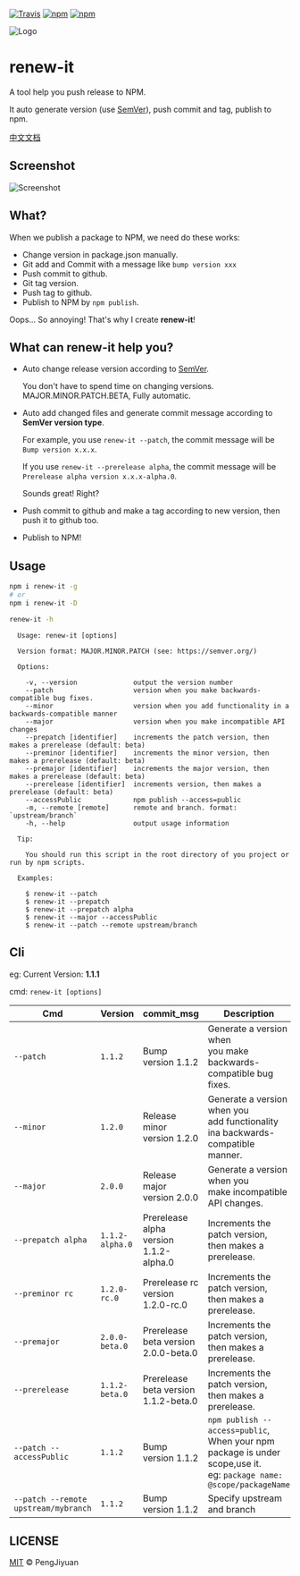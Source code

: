 [![Travis](https://img.shields.io/travis/PengJiyuan/renew-it.svg)](https://travis-ci.org/PengJiyuan/renew-it)
[![npm](https://img.shields.io/npm/v/renew-it.svg)](https://www.npmjs.com/package/renew-it)
[![npm](https://img.shields.io/npm/l/renew-it.svg)](https://www.npmjs.com/package/renew-it)

![Logo](./.github/logo.png)

# renew-it

A tool help you push release to NPM.

It auto generate version (use [SemVer](https://semver.org/)), push commit and tag, publish to npm.

[中文文档](./README_zh-CN.md)

## Screenshot

![Screenshot](./.github/screenshot.png)

## What?

When we publish a package to NPM, we need do these works:

- Change version in package.json manually.
- Git add and Commit with a message like `bump version xxx`
- Push commit to github.
- Git tag version.
- Push tag to github.
- Publish to NPM by `npm publish`.

Oops... So annoying! That's why I create **renew-it**!

## What can renew-it help you?

- Auto change release version according to [SemVer](https://semver.org/).

  You don't have to spend time on changing versions. MAJOR.MINOR.PATCH.BETA, Fully automatic.

- Auto add changed files and generate commit message according to **SemVer version type**.

  For example, you use `renew-it --patch`, the commit message will be `Bump version x.x.x`.

  If you use `renew-it --prerelease alpha`, the commit message will be `Prerelease alpha version x.x.x-alpha.0`.

  Sounds great! Right?

- Push commit to github and make a tag according to new version, then push it to github too.

- Publish to NPM!

## Usage

```bash
npm i renew-it -g
# or
npm i renew-it -D
```

```bash
renew-it -h
```

```
  Usage: renew-it [options]

  Version format: MAJOR.MINOR.PATCH (see: https://semver.org/)

  Options:

    -v, --version              output the version number
    --patch                    version when you make backwards-compatible bug fixes.
    --minor                    version when you add functionality in a backwards-compatible manner
    --major                    version when you make incompatible API changes
    --prepatch [identifier]    increments the patch version, then makes a prerelease (default: beta)
    --preminor [identifier]    increments the minor version, then makes a prerelease (default: beta)
    --premajor [identifier]    increments the major version, then makes a prerelease (default: beta)
    --prerelease [identifier]  increments version, then makes a prerelease (default: beta)
    --accessPublic             npm publish --access=public
    -m, --remote [remote]      remote and branch. format: `upstream/branch`
    -h, --help                 output usage information

  Tip:

    You should run this script in the root directory of you project or run by npm scripts.

  Examples:

    $ renew-it --patch
    $ renew-it --prepatch
    $ renew-it --prepatch alpha
    $ renew-it --major --accessPublic
    $ renew-it --patch --remote upstream/branch

```

## Cli

eg: Current Version: **1.1.1**

cmd: `renew-it [options]`

| Cmd                                  | Version         | commit_msg                             | Description                                                                                                              |
| ------------------------------------ | --------------- | -------------------------------------- | ------------------------------------------------------------------------------------------------------------------------ |
| `--patch`                            | `1.1.2`         | Bump version 1.1.2                     | Generate a version when<br>you make backwards-compatible bug fixes.                                                      |
| `--minor`                            | `1.2.0`         | Release minor version 1.2.0            | Generate a version when you<br>add functionality ina backwards-compatible manner.                                        |
| `--major`                            | `2.0.0`         | Release major version 2.0.0            | Generate a version when you<br>make incompatible API changes.                                                            |
| `--prepatch alpha`                   | `1.1.2-alpha.0` | Prerelease alpha version 1.1.2-alpha.0 | Increments the patch version,<br>then makes a prerelease.                                                                |
| `--preminor rc`                      | `1.2.0-rc.0`    | Prerelease rc version 1.2.0-rc.0       | Increments the patch version,<br>then makes a prerelease.                                                                |
| `--premajor`                         | `2.0.0-beta.0`  | Prerelease beta version 2.0.0-beta.0   | Increments the patch version,<br>then makes a prerelease.                                                                |
| `--prerelease`                       | `1.1.2-beta.0`  | Prerelease beta version 1.1.2-beta.0   | Increments the patch version,<br>then makes a prerelease.                                                                |
| `--patch --accessPublic`             | `1.1.2`         | Bump version 1.1.2                     | `npm publish --access=public`,<br>When your npm package is under scope,use it.<br>eg: `package name: @scope/packageName` |
| `--patch --remote upstream/mybranch` | `1.1.2`         | Bump version 1.1.2                     | Specify upstream and branch                                                                                              |

## LICENSE

[MIT](./LICENSE) © PengJiyuan
